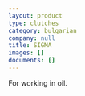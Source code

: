 ```yaml
---
layout: product
type: clutches
category: bulgarian
company: null
title: SIGMA
images: []
documents: []
---
```

For working in oil.
